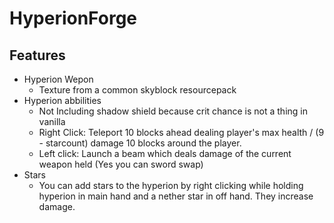 # HyperionForge

## Features
- Hyperion Wepon
  - Texture from a common skyblock resourcepack
- Hyperion abbilities
  - Not Including shadow shield because crit chance is not a thing in vanilla
  - Right Click: Teleport 10 blocks ahead dealing player's max health / (9 - starcount) damage 10 blocks around the player.
  - Left click: Launch a beam which deals damage of the current weapon held (Yes you can sword swap)
- Stars
  - You can add stars to the hyperion by right clicking while holding hyperion in main hand and a nether star in off hand. They increase damage.
